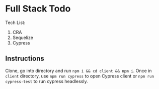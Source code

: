 # Full Stack Todo

Tech List:
1. CRA
2. Sequelize
3. Cypress

## Instructions
Clone, go into directory and run `npm i && cd client && npm i`.
Once in `client` directory, use `npm run cypress` to open Cypress client or `npm run cypress-test` to run cypress headlessly.